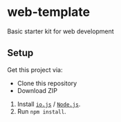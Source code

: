 # web-template

Basic starter kit for web development

## Setup

Get this project via: 
* Clone this repository 
* Download ZIP

1. Install [`io.js`](https://iojs.org/en/index.html) /
   [`Node.js`](https://nodejs.org/download/).
2. Run `npm install`.